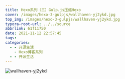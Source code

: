 ```yaml
---
title: Hexo系列（三）Gulp.js压缩Hexo
cover: /images/hexo-3-gulpjs/wallhaven-yj2ykd.jpg
top_img: /images/hexo-3-gulpjs/wallhaven-yj2ykd.jpg
typora-root-url: ../../source
abbrlink: 61f11750
date: 2021-11-12 22:57:45
tags:
categories:
  - - 开源生活
    - Hexo博客系列
  - - 开源生活
---
```


![wallhaven-yj2ykd](/images/hexo-3-gulpjs/wallhaven-yj2ykd.jpg)
